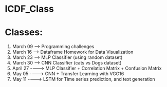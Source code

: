 # ICDF_Class

# Classes:

1. March 09 --> Programming challenges
2. March 16 --> Dataframe Homework for Data Visualization
3. March 23 --> MLP Classifier (using random dataset)
4. March 30 --> CNN Classifier (cats vs Dogs dataset)
5. April 27 ----> MLP Classifier + Correlation Matrix + Confusion Matrix
6. May 05 ----> CNN + Transfer Learning with VGG16
7. May 11 ----> LSTM for Time series prediction, and text generation

